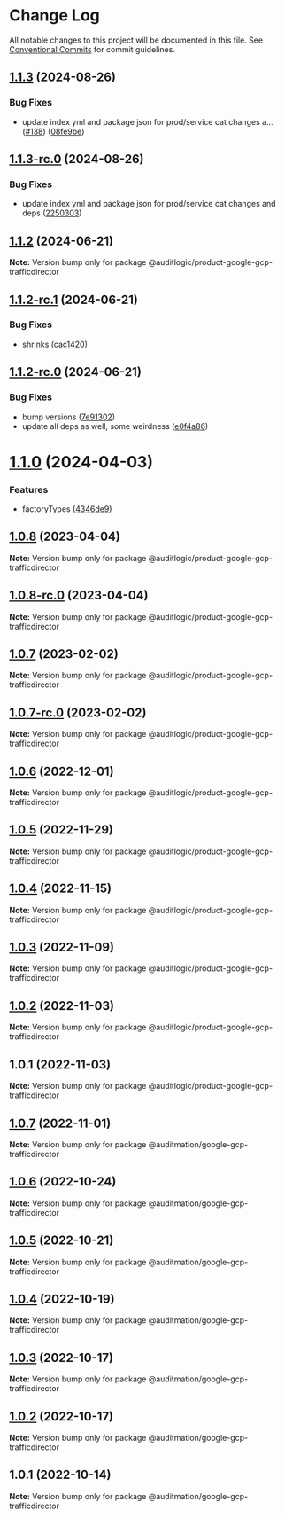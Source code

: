 # Change Log

All notable changes to this project will be documented in this file.
See [Conventional Commits](https://conventionalcommits.org) for commit guidelines.

## [1.1.3](https://github.com/auditlogic/product/compare/@auditlogic/product-google-gcp-trafficdirector@1.1.2...@auditlogic/product-google-gcp-trafficdirector@1.1.3) (2024-08-26)


### Bug Fixes

* update index yml and package json for prod/service cat changes a… ([#138](https://github.com/auditlogic/product/issues/138)) ([08fe9be](https://github.com/auditlogic/product/commit/08fe9beb1c8457462a19bc69caa02e6212d97e1a))





## [1.1.3-rc.0](https://github.com/auditlogic/product/compare/@auditlogic/product-google-gcp-trafficdirector@1.1.2...@auditlogic/product-google-gcp-trafficdirector@1.1.3-rc.0) (2024-08-26)


### Bug Fixes

* update index yml and package json for prod/service cat changes and deps ([2250303](https://github.com/auditlogic/product/commit/225030363a363608240135b7ebed386b28f01e4b))





## [1.1.2](https://github.com/auditlogic/product/compare/@auditlogic/product-google-gcp-trafficdirector@1.1.2-rc.1...@auditlogic/product-google-gcp-trafficdirector@1.1.2) (2024-06-21)

**Note:** Version bump only for package @auditlogic/product-google-gcp-trafficdirector





## [1.1.2-rc.1](https://github.com/auditlogic/product/compare/@auditlogic/product-google-gcp-trafficdirector@1.1.2-rc.0...@auditlogic/product-google-gcp-trafficdirector@1.1.2-rc.1) (2024-06-21)


### Bug Fixes

* shrinks ([cac1420](https://github.com/auditlogic/product/commit/cac14200fefcd8183ab69fe89a47bd3f70f563e9))





## [1.1.2-rc.0](https://github.com/auditlogic/product/compare/@auditlogic/product-google-gcp-trafficdirector@1.1.0...@auditlogic/product-google-gcp-trafficdirector@1.1.2-rc.0) (2024-06-21)


### Bug Fixes

* bump versions ([7e91302](https://github.com/auditlogic/product/commit/7e913023b8b312150ed7762c32fbbe616be71de5))
* update all deps as well, some weirdness ([e0f4a86](https://github.com/auditlogic/product/commit/e0f4a864714e2d3de6bbf3da014d5312fe53be2f))





# [1.1.0](https://github.com/auditlogic/product/compare/@auditlogic/product-google-gcp-trafficdirector@1.0.8...@auditlogic/product-google-gcp-trafficdirector@1.1.0) (2024-04-03)


### Features

* factoryTypes ([4346de9](https://github.com/auditlogic/product/commit/4346de92693aee892fccf725338ffc7b80ab182b))





## [1.0.8](https://github.com/auditlogic/product/compare/@auditlogic/product-google-gcp-trafficdirector@1.0.7...@auditlogic/product-google-gcp-trafficdirector@1.0.8) (2023-04-04)

**Note:** Version bump only for package @auditlogic/product-google-gcp-trafficdirector





## [1.0.8-rc.0](https://github.com/auditlogic/product/compare/@auditlogic/product-google-gcp-trafficdirector@1.0.7...@auditlogic/product-google-gcp-trafficdirector@1.0.8-rc.0) (2023-04-04)

**Note:** Version bump only for package @auditlogic/product-google-gcp-trafficdirector





## [1.0.7](https://github.com/auditlogic/product/compare/@auditlogic/product-google-gcp-trafficdirector@1.0.6...@auditlogic/product-google-gcp-trafficdirector@1.0.7) (2023-02-02)

**Note:** Version bump only for package @auditlogic/product-google-gcp-trafficdirector





## [1.0.7-rc.0](https://github.com/auditlogic/product/compare/@auditlogic/product-google-gcp-trafficdirector@1.0.6...@auditlogic/product-google-gcp-trafficdirector@1.0.7-rc.0) (2023-02-02)

**Note:** Version bump only for package @auditlogic/product-google-gcp-trafficdirector





## [1.0.6](https://github.com/auditlogic/product/compare/@auditlogic/product-google-gcp-trafficdirector@1.0.5...@auditlogic/product-google-gcp-trafficdirector@1.0.6) (2022-12-01)

**Note:** Version bump only for package @auditlogic/product-google-gcp-trafficdirector





## [1.0.5](https://github.com/auditlogic/product/compare/@auditlogic/product-google-gcp-trafficdirector@1.0.4...@auditlogic/product-google-gcp-trafficdirector@1.0.5) (2022-11-29)

**Note:** Version bump only for package @auditlogic/product-google-gcp-trafficdirector





## [1.0.4](https://github.com/auditlogic/product/compare/@auditlogic/product-google-gcp-trafficdirector@1.0.3...@auditlogic/product-google-gcp-trafficdirector@1.0.4) (2022-11-15)

**Note:** Version bump only for package @auditlogic/product-google-gcp-trafficdirector





## [1.0.3](https://github.com/auditlogic/product/compare/@auditlogic/product-google-gcp-trafficdirector@1.0.2...@auditlogic/product-google-gcp-trafficdirector@1.0.3) (2022-11-09)

**Note:** Version bump only for package @auditlogic/product-google-gcp-trafficdirector





## [1.0.2](https://github.com/auditlogic/product/compare/@auditlogic/product-google-gcp-trafficdirector@1.0.1...@auditlogic/product-google-gcp-trafficdirector@1.0.2) (2022-11-03)

**Note:** Version bump only for package @auditlogic/product-google-gcp-trafficdirector





## 1.0.1 (2022-11-03)

**Note:** Version bump only for package @auditlogic/product-google-gcp-trafficdirector





## [1.0.7](https://github.com/auditmation/store-content/compare/@auditmation/google-gcp-trafficdirector@1.0.6...@auditmation/google-gcp-trafficdirector@1.0.7) (2022-11-01)

**Note:** Version bump only for package @auditmation/google-gcp-trafficdirector





## [1.0.6](https://github.com/auditmation/store-content/compare/@auditmation/google-gcp-trafficdirector@1.0.5...@auditmation/google-gcp-trafficdirector@1.0.6) (2022-10-24)

**Note:** Version bump only for package @auditmation/google-gcp-trafficdirector





## [1.0.5](https://github.com/auditmation/store-content/compare/@auditmation/google-gcp-trafficdirector@1.0.4...@auditmation/google-gcp-trafficdirector@1.0.5) (2022-10-21)

**Note:** Version bump only for package @auditmation/google-gcp-trafficdirector





## [1.0.4](https://github.com/auditmation/store-content/compare/@auditmation/google-gcp-trafficdirector@1.0.3...@auditmation/google-gcp-trafficdirector@1.0.4) (2022-10-19)

**Note:** Version bump only for package @auditmation/google-gcp-trafficdirector





## [1.0.3](https://github.com/auditmation/store-content/compare/@auditmation/google-gcp-trafficdirector@1.0.2...@auditmation/google-gcp-trafficdirector@1.0.3) (2022-10-17)

**Note:** Version bump only for package @auditmation/google-gcp-trafficdirector





## [1.0.2](https://github.com/auditmation/store-content/compare/@auditmation/google-gcp-trafficdirector@1.0.1...@auditmation/google-gcp-trafficdirector@1.0.2) (2022-10-17)

**Note:** Version bump only for package @auditmation/google-gcp-trafficdirector





## 1.0.1 (2022-10-14)

**Note:** Version bump only for package @auditmation/google-gcp-trafficdirector
